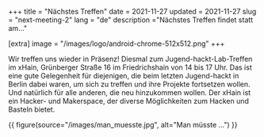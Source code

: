 +++
title = "Nächstes Treffen"
date = 2021-11-27
updated = 2021-11-27
slug = "next-meeting-2"
lang = "de"
description ="Nächstes Treffen findet statt am..."

[extra]
image = "/images/logo/android-chrome-512x512.png"
+++

Wir treffen uns wieder in Präsenz! Diesmal zum Jugend-hackt-Lab-Treffen im
xHain, Grünberger Straße 16 im Friedrichshain von 14 bis 17 Uhr. Das ist eine
gute Gelegenheit für diejenigen, die beim letzten Jugend-hackt in Berlin dabei
waren, um sich zu treffen und ihre Projekte fortsetzen wollen. Und natürlich für
alle anderen, die neu hinzukommen wollen. Der xHain ist ein Hacker- und
Makerspace, der diverse Möglichkeiten zum Hacken und Basteln bietet.

{{ figure(source="/images/man_muesste.jpg", alt="Man müsste …") }}
